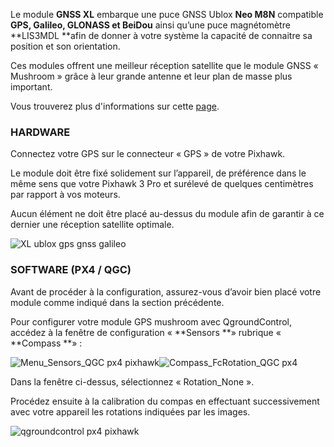 Le module **GNSS XL** embarque une puce GNSS Ublox **Neo M8N** compatible **GPS, Galileo, GLONASS et BeiDou** ainsi qu’une puce magnétomètre **LIS3MDL **afin de donner à votre système la capacité de connaitre sa position et son orientation.

Ces modules offrent une meilleur réception satellite que le module GNSS « Mushroom » grâce à leur grande antenne et leur plan de masse plus important.

Vous trouverez plus d'informations sur cette [page](https://drotek.com/shop/fr/u-blox/880-module-gps-ublox-neo-m8n-magnetometre-lis3mdl-xl.html?live_configurator_token=8746d605a9c04b1e35dffc6d98e0a9e5&id_shop=1&id_employee=1&theme=&theme_font=).

### HARDWARE

Connectez votre GPS sur le connecteur « GPS » de votre Pixhawk.

Le module doit être fixé solidement sur l’appareil, de préférence dans le même sens que votre Pixhawk 3 Pro et surélevé de quelques centimètres par rapport à vos moteurs.

Aucun élément ne doit être placé au-dessus du module afin de garantir à ce dernier une réception satellite optimale.

![](https://drotek.com/wp-content/uploads/2017/02/DSC02067.jpg "XL ublox gps gnss galileo")

### SOFTWARE \(PX4 / QGC\)

Avant de procéder à la configuration, assurez-vous d’avoir bien placé votre module comme indiqué dans la section précédente.

Pour configurer votre module GPS mushroom avec QgroundControl, accédez à la fenêtre de configuration « **Sensors **» rubrique « **Compass **» :

![](https://drotek.com/wp-content/uploads/2017/01/Menu_Sensors_QGC.png "Menu\_Sensors\_QGC px4 pixhawk")![](https://drotek.com/wp-content/uploads/2017/01/Compass_FcRotation_QGC.png "Compass\_FcRotation\_QGC px4")

Dans la fenêtre ci-dessus, sélectionnez « Rotation\_None ».

Procédez ensuite à la calibration du compas en effectuant successivement avec votre appareil les rotations indiquées par les images.

![](https://drotek.com/wp-content/uploads/2017/01/Window_Compass_Calib_QGC-700x460.png "qgroundcontrol px4 pixhawk")

